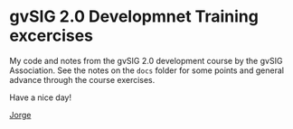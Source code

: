 gvSIG 2.0 Developmnet Training excercises
===================================================

My code and notes from the gvSIG 2.0 development course by the gvSIG Association. See the notes on the `docs` folder for some points and general advance through the course exercises.

Have a nice day!

[Jorge](http://jorgesanz.net)
